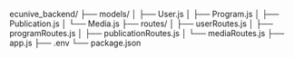 ecunive_backend/
├── models/
│   ├── User.js
│   ├── Program.js
│   ├── Publication.js
│   └── Media.js
├── routes/
│   ├── userRoutes.js
│   ├── programRoutes.js
│   ├── publicationRoutes.js
│   └── mediaRoutes.js
├── app.js
├── .env
└── package.json

